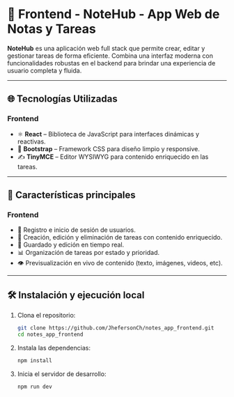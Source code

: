 # 📝 Frontend - NoteHub - App Web de Notas y Tareas

**NoteHub** es una aplicación web full stack que permite crear, editar y gestionar tareas de forma eficiente. Combina una interfaz moderna con funcionalidades robustas en el backend para brindar una experiencia de usuario completa y fluida.

---

## 🌐 Tecnologías Utilizadas

### Frontend

- ⚛️ **React** – Biblioteca de JavaScript para interfaces dinámicas y reactivas.
- 🎨 **Bootstrap** – Framework CSS para diseño limpio y responsive.
- ✍️ **TinyMCE** – Editor WYSIWYG para contenido enriquecido en las tareas.

---

## 🚀 Características principales

### Frontend

- 🔐 Registro e inicio de sesión de usuarios.
- 📝 Creación, edición y eliminación de tareas con contenido enriquecido.
- 🔄 Guardado y edición en tiempo real.
- 📊 Organización de tareas por estado y prioridad.
- 👁️ Previsualización en vivo de contenido (texto, imágenes, videos, etc).

---

## 🛠️ Instalación y ejecución local

1. Clona el repositorio:
   ```bash
   git clone https://github.com/JhefersonCh/notes_app_frontend.git
   cd notes_app_frontend
   
2. Instala las dependencias:
   ```bash
   npm install

3. Inicia el servidor de desarrollo:
   ```bash
   npm run dev
